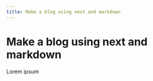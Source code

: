 ```yaml
---
title: Make a blog using next and markdown
---
```


# Make a blog using next and markdown

Lorem ipsum